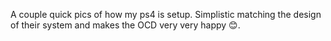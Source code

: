 A couple quick pics of how my ps4 is setup.
Simplistic matching the design of their system 
and makes the OCD very very happy 😊. 
